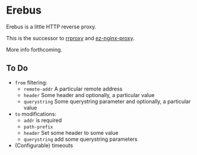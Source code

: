 # Erebus

Erebus is a little HTTP reverse proxy.

This is the successor to [rrproxy](https://github.com/cespare/rrproxy) and
[ez-nginx-proxy](https://github.com/cespare/ez-nginx-proxy).

More info forthcoming.

## To Do

* `from` filtering:
  - `remote-addr` A particular remote address
  - `header` Some header and optionally, a particular value
  - `querystring` Some querystring parameter and optionally, a particular value
* `to` modifications:
  - `addr` is required
  - `path-prefix`
  - `header` Set some header to some value
  - `querystring` add some querystring parameters
* (Configurable) timeouts
